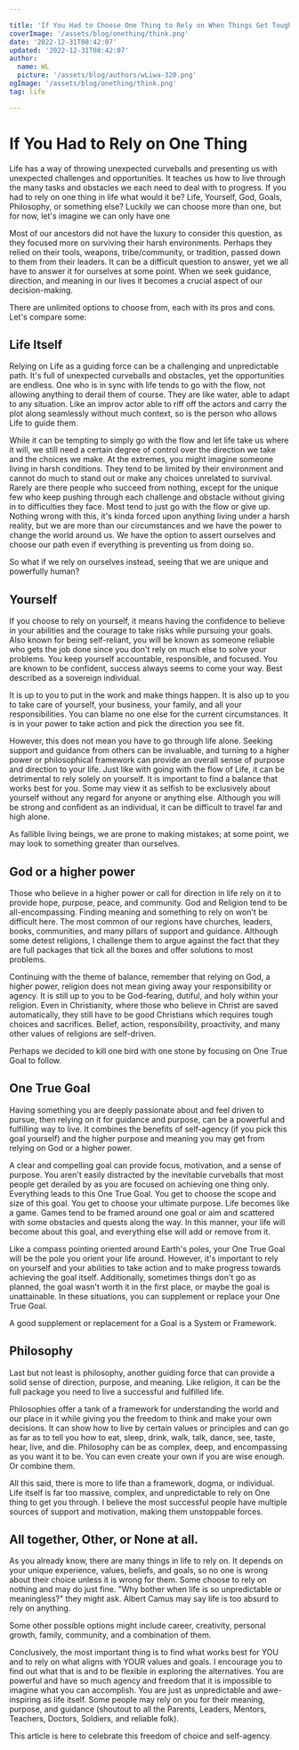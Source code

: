 ```yaml
---

title: 'If You Had to Choose One Thing to Rely on When Things Get Tough, What Would it Be?'
coverImage: '/assets/blog/onething/think.png'
date: '2022-12-31T08:42:07'
updated: '2022-12-31T08:42:07'
author:
  name: WL
  picture: '/assets/blog/authors/wLiwa-320.png'
ogImage: '/assets/blog/onething/think.png'
tag: life

---
```


# If You Had to Rely on One Thing

Life has a way of throwing unexpected curveballs and presenting us with unexpected challenges and opportunities. It teaches us how to live through the many tasks and obstacles we each need to deal with to progress. If you had to rely on one thing in life what would it be? Life, Yourself, God, Goals, Philosophy, or something else? Luckily we can choose more than one, but for now, let's imagine we can only have one

Most of our ancestors did not have the luxury to consider this question, as they focused more on surviving their harsh environments. Perhaps they relied on their tools, weapons, tribe/community, or tradition, passed down to them from their leaders. It can be a difficult question to answer, yet we all have to answer it for ourselves at some point. When we seek guidance, direction, and meaning in our lives it becomes a crucial aspect of our decision-making.

There are unlimited options to choose from, each with its pros and cons. Let's compare some:

## Life Itself

Relying on Life as a guiding force can be a challenging and unpredictable path. It's full of unexpected curveballs and obstacles, yet the opportunities are endless. One who is in sync with life tends to go with the flow, not allowing anything to derail them of course. They are like water, able to adapt to any situation. Like an improv actor able to riff off the actors and carry the plot along seamlessly without much context, so is the person who allows Life to guide them.

While it can be tempting to simply go with the flow and let life take us where it will,  we still need a certain degree of control over the direction we take and the choices we make. At the extremes, you might imagine someone living in harsh conditions. They tend to be limited by their environment and cannot do much to stand out or make any choices unrelated to survival. Rarely are there people who succeed from nothing, except for the unique few who keep pushing through each challenge and obstacle without giving in to difficulties they face. Most tend to just go with the flow or give up. Nothing wrong with this, it's kinda forced upon anything living under a harsh reality, but we are more than our circumstances and we have the power to change the world around us. We have the option to assert ourselves and choose our path even if everything is preventing us from doing so.

So what if we rely on ourselves instead, seeing that we are unique and powerfully human?

## Yourself

If you choose to rely on yourself, it means having the confidence to believe in your abilities and the courage to take risks while pursuing your goals. Also known for being self-reliant, you will be known as someone reliable who gets the job done since you don't rely on much else to solve your problems. You keep yourself accountable, responsible,  and focused. You are known to be confident, success always seems to come your way. Best described as a sovereign individual.

It is up to you to put in the work and make things happen. It is also up to you to take care of yourself, your business, your family, and all your responsibilities. You can blame no one else for the current circumstances. It is in your power to take action and pick the direction you see fit.

However, this does not mean you have to go through life alone. Seeking support and guidance from others can be invaluable, and turning to a higher power or philosophical framework can provide an overall sense of purpose and direction to your life. Just like with going with the flow of Life, it can be detrimental to rely solely on yourself. It is important to find a balance that works best for you. Some may view it as selfish to be exclusively about yourself without any regard for anyone or anything else. Although you will be strong and confident as an individual, it can be difficult to travel far and high alone. 

As fallible living beings, we are prone to making mistakes; at some point, we may look to something greater than ourselves.

## God or a higher power

Those who believe in a higher power or call for direction in life rely on it to provide hope, purpose, peace, and community. God and Religion tend to be all-encompassing. Finding meaning and something to rely on won't be difficult here. The most common of our regions have churches, leaders, books, communities, and many pillars of support and guidance. Although some detest religions, I challenge them to argue against the fact that they are full packages that tick all the boxes and offer solutions to most problems.

Continuing with the theme of balance, remember that relying on God, a higher power, religion does not mean giving away your responsibility or agency. It is still up to you to be God-fearing, dutiful, and holy within your religion. Even in Christianity, where those who believe in Christ are saved automatically, they still have to be good Christians which requires tough choices and sacrifices. Belief, action, responsibility, proactivity, and many other values of religions are self-driven.

Perhaps we decided to kill one bird with one stone by focusing on One True Goal to follow.

## One True Goal

Having something you are deeply passionate about and feel driven to pursue, then relying on it for guidance and purpose, can be a powerful and fulfilling way to live. It combines the benefits of self-agency (if you pick this goal yourself) and the higher purpose and meaning you may get from relying on God or a higher power.

A clear and compelling goal can provide focus, motivation, and a sense of purpose. You aren't easily distracted by the inevitable curveballs that most people get derailed by as you are focused on achieving one thing only. Everything leads to this One True Goal. You get to choose the scope and size of this goal. You get to choose your ultimate purpose. Life becomes like a game. Games tend to be framed around one goal or aim and scattered with some obstacles and quests along the way. In this manner, your life will become about this goal, and everything else will add or remove from it.

Like a compass pointing oriented around Earth's poles, your One True Goal will be the pole you orient your life around. However, it's important to rely on yourself and your abilities to take action and to make progress towards achieving the goal itself. Additionally, sometimes things don't go as planned, the goal wasn't worth it in the first place, or maybe the goal is unattainable. In these situations, you can supplement or replace your One True Goal.

A good supplement or replacement for a Goal is a System or Framework.

## Philosophy

Last but not least is philosophy, another guiding force that can provide a solid sense of direction, purpose, and meaning. Like religion, it can be the full package you need to live a successful and fulfilled life.

Philosophies offer a tank of a framework for understanding the world and our place in it while giving you the freedom to think and make your own decisions. It can show how to live by certain values or principles and can go as far as to tell you how to eat, sleep, drink, walk, talk, dance, see, taste, hear, live, and die. Philosophy can be as complex, deep, and encompassing as you want it to be. You can even create your own if you are wise enough. Or combine them.

All this said, there is more to life than a framework, dogma, or individual. Life itself is far too massive, complex, and unpredictable to rely on One thing to get you through. I believe the most successful people have multiple sources of support and motivation, making them unstoppable forces.

## All together, Other, or None at all.

As you already know, there are many things in life to rely on. It depends on your unique experience, values, beliefs, and goals, so no one is wrong about their choice unless it is wrong for them. Some choose to rely on nothing and may do just fine. "Why bother when life is so unpredictable or meaningless?" they might ask. Albert Camus may say life is too absurd to rely on anything.

Some other possible options might include career, creativity, personal growth, family, community, and a combination of them. 

Conclusively, the most important thing is to find what works best for YOU and to rely on what aligns with YOUR values and goals. I encourage you to find out what that is and to be flexible in exploring the alternatives. You are powerful and have so much agency and freedom that it is impossible to imagine what you can accomplish. You are just as unpredictable and awe-inspiring as life itself. Some people may rely on you for their meaning, purpose, and guidance (shoutout to all the Parents, Leaders, Mentors, Teachers, Doctors, Soldiers, and reliable folk). 

This article is here to celebrate this freedom of choice and self-agency.
